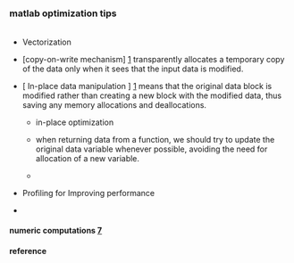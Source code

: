 ### matlab optimization tips

######
  * Vectorization
  
  * [copy-on-write mechanism] [1] transparently allocates a temporary copy of the data only when it sees that the input data is modified.
  
  * [ In-place data manipulation ] [1] means that the original data block is modified rather than creating a new block with the modified data,
  thus saving any memory allocations and deallocations.
  
     - in-place optimization
	 
     - when returning data from a function, we should try to update the original data variable whenever possible, avoiding the need for allocation of a new variable.
     
     - 	 
	 
  * Profiling for Improving performance
  
  * 

#### numeric computations [7]

  
####   

#### reference
[1]: http://undocumentedmatlab.com/blog/internal-matlab-memory-optimizations "Internal Matlab memory optimization"
[2]: http://www.mathworks.com/company/newsletters/articles/accelerating-matlab-algorithms-and-applications.html?s_eid=PSM_8410&utm_content=buffer80dd4&utm_medium=social&utm_source=plus.google.com&utm_campaign=buffer#Performance
     "Accelerating MATLAB Algorithms and Applications"
[3]: https://statinfer.wordpress.com/2011/11/14/efficient-matlab-i-pairwise-distances/#comment-56  "Efficient Matlab"	
[4]: http://gribblelab.org/scicomp/10_Speeding_up_your_code.html   "Speeding up the code"
[5]: http://www.mathworks.com/company/newsletters/articles/accelerating-matlab-algorithms-and-applications.html?s_eid=PSM_8410&utm_content=buffer80dd4&utm_medium=social&utm_source=plus.google.com&utm_campaign=buffer#Performance 
"Accelerating MATLAB Algorithms and Applications"
[6]: http://undocumentedmatlab.com/blog/profiling-matlab-memory-usage/ "Profiling Matlab memory usage"
[7]: http://www.mathworks.com/help/symbolic/digits.html "Variable-precision accuracy"
[8]: http://matlab.cheme.cmu.edu/archive/ "Matlab at CMU"
[9]: http://www.math.mtu.edu/~msgocken/intro/node1.html "Matlab tutorial"
	 
